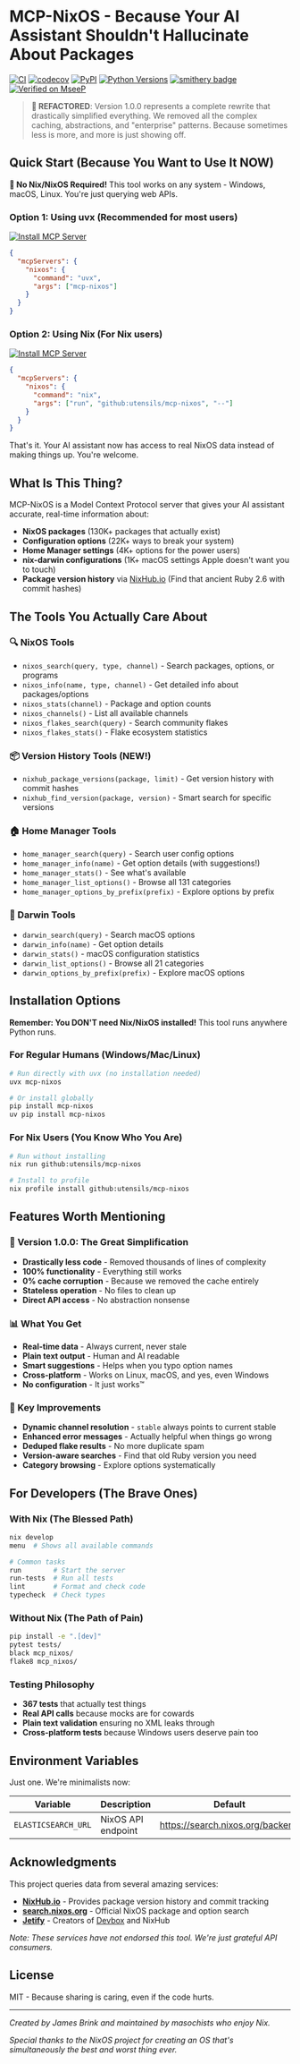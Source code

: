 # MCP-NixOS - Because Your AI Assistant Shouldn't Hallucinate About Packages

[![CI](https://github.com/utensils/mcp-nixos/actions/workflows/ci.yml/badge.svg)](https://github.com/utensils/mcp-nixos/actions/workflows/ci.yml)
[![codecov](https://codecov.io/gh/utensils/mcp-nixos/graph/badge.svg?token=kdcbgvq4Bh)](https://codecov.io/gh/utensils/mcp-nixos)
[![PyPI](https://img.shields.io/pypi/v/mcp-nixos.svg)](https://pypi.org/project/mcp-nixos/)
[![Python Versions](https://img.shields.io/pypi/pyversions/mcp-nixos.svg)](https://pypi.org/project/mcp-nixos/)
[![smithery badge](https://smithery.ai/badge/@utensils/mcp-nixos)](https://smithery.ai/server/@utensils/mcp-nixos)
[![Verified on MseeP](https://mseep.ai/badge.svg)](https://mseep.ai/app/99cc55fb-a5c5-4473-b315-45a6961b2e8c)

> **🎉 REFACTORED**: Version 1.0.0 represents a complete rewrite that drastically simplified everything. We removed all the complex caching, abstractions, and "enterprise" patterns. Because sometimes less is more, and more is just showing off.

## Quick Start (Because You Want to Use It NOW)

**🚨 No Nix/NixOS Required!** This tool works on any system - Windows, macOS, Linux. You're just querying web APIs.

### Option 1: Using uvx (Recommended for most users)
[![Install MCP Server](https://cursor.com/deeplink/mcp-install-dark.svg)](https://cursor.com/install-mcp?name=nixos&config=eyJjb21tYW5kIjoidXZ4IG1jcC1uaXhvcyJ9)
```json
{
  "mcpServers": {
    "nixos": {
      "command": "uvx",
      "args": ["mcp-nixos"]
    }
  }
}
```

### Option 2: Using Nix (For Nix users)
[![Install MCP Server](https://cursor.com/deeplink/mcp-install-dark.svg)](https://cursor.com/install-mcp?name=nixos&config=eyJjb21tYW5kIjoibml4IHJ1biBnaXRodWI6dXRlbnNpbHMvbWNwLW5peG9zIC0tIn0%3D)
```json
{
  "mcpServers": {
    "nixos": {
      "command": "nix",
      "args": ["run", "github:utensils/mcp-nixos", "--"]
    }
  }
}
```

That's it. Your AI assistant now has access to real NixOS data instead of making things up. You're welcome.

## What Is This Thing?

MCP-NixOS is a Model Context Protocol server that gives your AI assistant accurate, real-time information about:
- **NixOS packages** (130K+ packages that actually exist)
- **Configuration options** (22K+ ways to break your system)
- **Home Manager settings** (4K+ options for the power users)
- **nix-darwin configurations** (1K+ macOS settings Apple doesn't want you to touch)
- **Package version history** via [NixHub.io](https://www.nixhub.io) (Find that ancient Ruby 2.6 with commit hashes)

## The Tools You Actually Care About

### 🔍 NixOS Tools
- `nixos_search(query, type, channel)` - Search packages, options, or programs
- `nixos_info(name, type, channel)` - Get detailed info about packages/options
- `nixos_stats(channel)` - Package and option counts
- `nixos_channels()` - List all available channels
- `nixos_flakes_search(query)` - Search community flakes
- `nixos_flakes_stats()` - Flake ecosystem statistics

### 📦 Version History Tools (NEW!)
- `nixhub_package_versions(package, limit)` - Get version history with commit hashes
- `nixhub_find_version(package, version)` - Smart search for specific versions

### 🏠 Home Manager Tools
- `home_manager_search(query)` - Search user config options
- `home_manager_info(name)` - Get option details (with suggestions!)
- `home_manager_stats()` - See what's available
- `home_manager_list_options()` - Browse all 131 categories
- `home_manager_options_by_prefix(prefix)` - Explore options by prefix

### 🍎 Darwin Tools
- `darwin_search(query)` - Search macOS options
- `darwin_info(name)` - Get option details
- `darwin_stats()` - macOS configuration statistics
- `darwin_list_options()` - Browse all 21 categories
- `darwin_options_by_prefix(prefix)` - Explore macOS options

## Installation Options

**Remember: You DON'T need Nix/NixOS installed!** This tool runs anywhere Python runs.

### For Regular Humans (Windows/Mac/Linux)
```bash
# Run directly with uvx (no installation needed)
uvx mcp-nixos

# Or install globally
pip install mcp-nixos
uv pip install mcp-nixos
```

### For Nix Users (You Know Who You Are)
```bash
# Run without installing
nix run github:utensils/mcp-nixos

# Install to profile
nix profile install github:utensils/mcp-nixos
```

## Features Worth Mentioning

### 🚀 Version 1.0.0: The Great Simplification
- **Drastically less code** - Removed thousands of lines of complexity
- **100% functionality** - Everything still works
- **0% cache corruption** - Because we removed the cache entirely
- **Stateless operation** - No files to clean up
- **Direct API access** - No abstraction nonsense

### 📊 What You Get
- **Real-time data** - Always current, never stale
- **Plain text output** - Human and AI readable
- **Smart suggestions** - Helps when you typo option names
- **Cross-platform** - Works on Linux, macOS, and yes, even Windows
- **No configuration** - It just works™

### 🎯 Key Improvements
- **Dynamic channel resolution** - `stable` always points to current stable
- **Enhanced error messages** - Actually helpful when things go wrong
- **Deduped flake results** - No more duplicate spam
- **Version-aware searches** - Find that old Ruby version you need
- **Category browsing** - Explore options systematically

## For Developers (The Brave Ones)

### With Nix (The Blessed Path)
```bash
nix develop
menu  # Shows all available commands

# Common tasks
run        # Start the server
run-tests  # Run all tests
lint       # Format and check code
typecheck  # Check types
```

### Without Nix (The Path of Pain)
```bash
pip install -e ".[dev]"
pytest tests/
black mcp_nixos/
flake8 mcp_nixos/
```

### Testing Philosophy
- **367 tests** that actually test things
- **Real API calls** because mocks are for cowards
- **Plain text validation** ensuring no XML leaks through
- **Cross-platform tests** because Windows users deserve pain too

## Environment Variables

Just one. We're minimalists now:

| Variable | Description | Default |
|----------|-------------|---------|
| `ELASTICSEARCH_URL` | NixOS API endpoint | https://search.nixos.org/backend |


## Acknowledgments

This project queries data from several amazing services:
- **[NixHub.io](https://www.nixhub.io)** - Provides package version history and commit tracking
- **[search.nixos.org](https://search.nixos.org)** - Official NixOS package and option search
- **[Jetify](https://www.jetify.com)** - Creators of [Devbox](https://www.jetify.com/devbox) and NixHub

*Note: These services have not endorsed this tool. We're just grateful API consumers.*

## License

MIT - Because sharing is caring, even if the code hurts.

---

_Created by James Brink and maintained by masochists who enjoy Nix._

_Special thanks to the NixOS project for creating an OS that's simultaneously the best and worst thing ever._